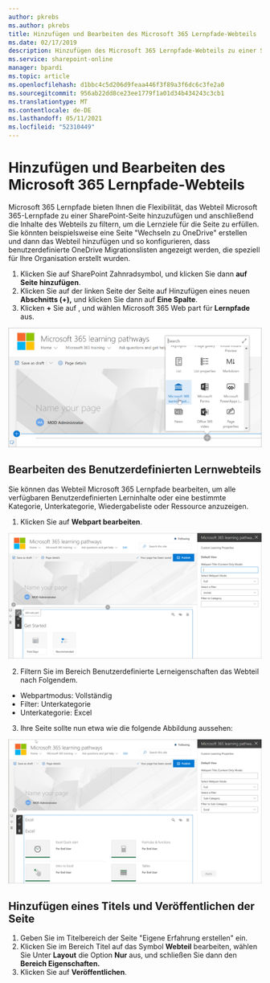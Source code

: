 ```yaml
---
author: pkrebs
ms.author: pkrebs
title: Hinzufügen und Bearbeiten des Microsoft 365 Lernpfade-Webteils
ms.date: 02/17/2019
description: Hinzufügen des Microsoft 365 Lernpfade-Webteils zu einer SharePoint Seite
ms.service: sharepoint-online
manager: bpardi
ms.topic: article
ms.openlocfilehash: d1bbc4c5d206d9feaa446f3f89a3f6dc6c3fe2a0
ms.sourcegitcommit: 956ab22dd8ce23ee1779f1a01d34b434243c3cb1
ms.translationtype: MT
ms.contentlocale: de-DE
ms.lasthandoff: 05/11/2021
ms.locfileid: "52310449"
---
```

# <a name="add-and-edit-the-microsoft-365-learning-pathways-web-part"></a>Hinzufügen und Bearbeiten des Microsoft 365 Lernpfade-Webteils

Microsoft 365 Lernpfade bieten Ihnen die Flexibilität, das Webteil Microsoft 365-Lernpfade zu einer SharePoint-Seite hinzuzufügen und anschließend die Inhalte des Webteils zu filtern, um die Lernziele für die Seite zu erfüllen. Sie könnten beispielsweise eine Seite "Wechseln zu OneDrive" erstellen und dann das Webteil hinzufügen und so konfigurieren, dass benutzerdefinierte OneDrive Migrationslisten angezeigt werden, die speziell für Ihre Organisation erstellt wurden.

1.  Klicken Sie auf SharePoint Zahnradsymbol, und klicken Sie dann **auf Seite hinzufügen**.
2.  Klicken Sie auf der linken Seite der Seite auf Hinzufügen eines neuen **Abschnitts (+),** und klicken Sie dann auf **Eine Spalte**.
3.  Klicken **+** Sie auf , und wählen Microsoft 365 Web part für **Lernpfade** aus. 

![cg-webpartadd.png](media/cg-webpartadd.png)

## <a name="edit-the-custom-learning-web-part"></a>Bearbeiten des Benutzerdefinierten Lernwebteils
Sie können das Webteil Microsoft 365 Lernpfade bearbeiten, um alle verfügbaren Benutzerdefinierten Lerninhalte oder eine bestimmte Kategorie, Unterkategorie, Wiedergabeliste oder Ressource anzuzeigen. 

1.  Klicken Sie auf **Webpart bearbeiten**.

![cg-webpartedit.png](media/cg-webpartedit.png)

2. Filtern Sie im Bereich Benutzerdefinierte Lerneigenschaften das Webteil nach Folgendem. 

- Webpartmodus: Vollständig
- Filter: Unterkategorie
- Unterkategorie: Excel

3. Ihre Seite sollte nun etwa wie die folgende Abbildung aussehen: 

![cg-webpartfilter.png](media/cg-webpartfilter.png)

## <a name="add-a-title-and-publish-the-page"></a>Hinzufügen eines Titels und Veröffentlichen der Seite
1. Geben Sie im Titelbereich der Seite "Eigene Erfahrung erstellen" ein.
2. Klicken Sie im Bereich Titel auf das Symbol **Webteil** bearbeiten, wählen Sie Unter **Layout** die Option **Nur** aus, und schließen Sie dann den **Bereich Eigenschaften.**
3. Klicken Sie auf **Veröffentlichen**.
